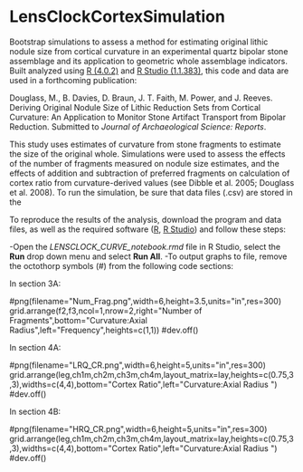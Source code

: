 # LensClockCortexSimulation
Bootstrap simulations to assess a method for estimating original lithic nodule size from cortical curvature in an experimental quartz bipolar stone assemblage and its application to geometric whole assemblage indicators. Built analyzed using [R (4.0.2)](https://cran.r-project.org/) and [R Studio (1.1.383)](https://rstudio.com/), this code and data are used in a forthcoming publication:

Douglass, M., B. Davies, D. Braun, J. T. Faith, M. Power, and J. Reeves. Deriving Original Nodule Size of Lithic Reduction Sets from Cortical Curvature:  An Application to Monitor Stone Artifact Transport from Bipolar Reduction. Submitted to *Journal of Archaeological Science: Reports*.

This study uses estimates of curvature from stone fragments to estimate the size of the original whole. Simulations were used to assess the effects of the number of fragments measured on nodule size estimates, and the effects of addition and subtraction of preferred fragments on calculation of cortex ratio from curvature-derived values (see Dibble et al. 2005; Douglass et al. 2008). To run the simulation, be sure that data files (.csv) are stored in the 

To reproduce the results of the analysis, download the program and data files, as well as the required software ([R](https://cran.r-project.org/), [R Studio](https://rstudio.com/)) and follow these steps:

-Open the *LENSCLOCK_CURVE_notebook.rmd* file in R Studio, select the **Run** drop down menu and select **Run All**.
-To output graphs to file, remove the octothorp symbols (#) from the following code sections:

In section 3A:

#png(filename="Num_Frag.png",width=6,height=3.5,units="in",res=300)
grid.arrange(f2,f3,ncol=1,nrow=2,right="Number of Fragments",bottom="Curvature:Axial Radius",left="Frequency",heights=c(1,1))
#dev.off()

In section 4A:

#png(filename="LRQ_CR.png",width=6,height=5,units="in",res=300)
grid.arrange(leg,ch1m,ch2m,ch3m,ch4m,layout_matrix=lay,heights=c(0.75,3,3),widths=c(4,4),bottom="Cortex Ratio",left="Curvature:Axial Radius      ")
#dev.off()

In section 4B:

#png(filename="HRQ_CR.png",width=6,height=5,units="in",res=300)
grid.arrange(leg,ch1m,ch2m,ch3m,ch4m,layout_matrix=lay,heights=c(0.75,3,3),widths=c(4,4),bottom="Cortex Ratio",left="Curvature:Axial Radius      ")
#dev.off()


